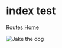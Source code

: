 # index test

[Routes Home](routes-home.md)

![Jake the dog](https://mbyrne28.github.com/portfolio/JaketheDog.png)

